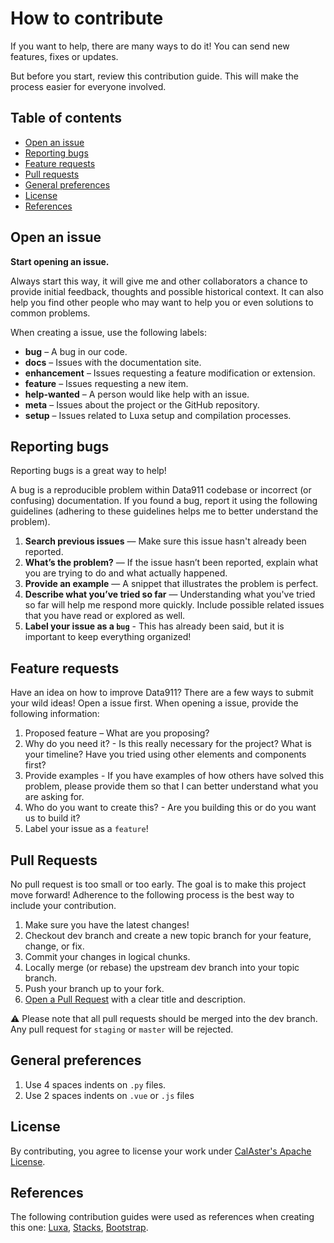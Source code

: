 # How to contribute

If you want to help, there are many ways to do it! You can send new features, fixes or updates.

But before you start, review this contribution guide. This will make the process easier for everyone involved.

## Table of contents

 - [Open an issue](#open-an-issue)
 - [Reporting bugs](#reporting-bugs)
 - [Feature requests](#feature-requests)
 - [Pull requests](#pull-requests)
 - [General preferences](#general-preferences)
 - [License](#license)
 - [References](#references)

## Open an issue

**Start opening an issue.**

Always start this way, it will give me and other collaborators a chance to provide initial feedback, thoughts and possible historical context. It can also help you find other people who may want to help you or even solutions to common problems.

When creating a issue, use the following labels:

 - **bug** – A bug in our code.
 - **docs** – Issues with the documentation site.
 - **enhancement** – Issues requesting a feature modification or extension.
 - **feature** – Issues requesting a new item.
 - **help-wanted** – A person would like help with an issue.
 - **meta** – Issues about the project or the GitHub repository.
 - **setup** – Issues related to Luxa setup and compilation processes.

## Reporting bugs

Reporting bugs is a great way to help!

A bug is a reproducible problem within Data911 codebase or incorrect (or confusing) documentation. If you found a bug, report it using the following guidelines (adhering to these guidelines helps me to better understand the problem).

 1. **Search previous issues** — Make sure this issue hasn't already been reported.
 2. **What’s the problem?** — If the issue hasn’t been reported, explain what you are trying to do and what actually happened.
 3. **Provide an example** — A snippet that illustrates the problem is perfect.
 4. **Describe what you’ve tried so far** — Understanding what you've tried so far will help me respond more quickly. Include possible related issues that you have read or explored as well.
 5. **Label your issue as a `bug`** - This has already been said, but it is important to keep everything organized!

## Feature requests

Have an idea on how to improve Data911? There are a few ways to submit your wild ideas! Open a issue first. When opening a issue, provide the following information:

 1. Proposed feature – What are you proposing?
 2. Why do you need it? - Is this really necessary for the project? What is your timeline? Have you tried using other elements and components first?
 3. Provide examples - If you have examples of how others have solved this problem, please provide them so that I can better understand what you are asking for.
 4. Who do you want to create this? - Are you building this or do you want us to build it?
 5. Label your issue as a `feature`!

## Pull Requests

No pull request is too small or too early. The goal is to make this project move forward! Adherence to the following process is the best way to include your contribution.

 1. Make sure you have the latest changes!
 2. Checkout dev branch and create a new topic branch for your feature, change, or fix.
 3. Commit your changes in logical chunks.
 4. Locally merge (or rebase) the upstream dev branch into your topic branch.
 5. Push your branch up to your fork.
 6. [Open a Pull Request](https://github.com/cal-aster/data911/pulls) with a clear title and description.

:warning: Please note that all pull requests should be merged into the dev branch. Any pull request for `staging` or `master` will be rejected.

## General preferences

 1. Use 4 spaces indents on `.py` files.
 2. Use 2 spaces indents on `.vue` or `.js` files

## License

By contributing, you agree to license your work under [CalAster's Apache License](https://github.com/cal-aster/data911/blob/master/LICENSE).

## References

The following contribution guides were used as references when creating this one: [Luxa](https://github.com/luxonauta/luxa), [Stacks](https://github.com/StackExchange/Stacks/), [Bootstrap](https://github.com/twbs/bootstrap/).